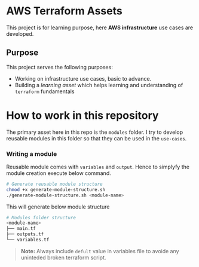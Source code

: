 # AWS Terraform Assets
This project is for learning purpose, here <b>AWS infrastructure</b> use cases are developed.
## Purpose
This project serves the following purposes:
- Working on infrastructure use cases, basic to advance.
- Building a <i>learning asset</i> which helps learning and understanding of `terraform` fundamentals

# How to work in this repository
The primary asset here in this repo is the `modules` folder. I try to develop reusable modules in this folder so that they can be used in the `use-cases`.
### Writing a module
Reusable module comes with `variables` and `output`. Hence to simplyfy the module creation execute below command.
```bash
# Generate reusable module structure
chmod +x generate-module-structure.sh
./generate-module-structure.sh <module-name>
```
This will generate below module structure
```bash
# Modules folder structure
<module-name>
├── main.tf
├── outputs.tf
└── variables.tf
```
> <b>Note:</b> Always include `defult` value in variables file to avoide any uninteded broken terraform script. 